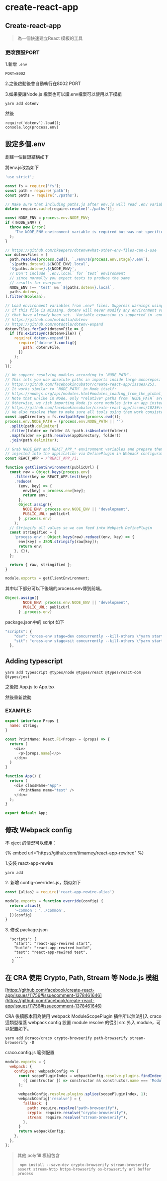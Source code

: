 # create-react-app

## Create-react-app

> 為一個快速建立React 模板的工具

### 更改預設PORT

1.新增 `.env`

```
PORT=8002
```

2.之後啟動後會自動執行在8002 PORT

3.如果要讓Node.js 檔案也可以讀.env檔案可以使用以下模組

```
yarn add dotenv
```

然後

```
require('dotenv').load();
console.log(process.env)
```

## 設定多個.env

創建一個目錄結構如下

將env.js改為如下

```javascript
'use strict';

const fs = require('fs');
const path = require('path');
const paths = require('./paths');

// Make sure that including paths.js after env.js will read .env variables.
delete require.cache[require.resolve('./paths')];

const NODE_ENV = process.env.NODE_ENV;
if (!NODE_ENV) {
  throw new Error(
    'The NODE_ENV environment variable is required but was not specified.'
  );
}

// https://github.com/bkeepers/dotenv#what-other-env-files-can-i-use
var dotenvFiles = [
  path.resolve(process.cwd(), `./env/${process.env.stage}/.env`),
  `${paths.dotenv}.${NODE_ENV}.local`,
  `${paths.dotenv}.${NODE_ENV}`,
  // Don't include `.env.local` for `test` environment
  // since normally you expect tests to produce the same
  // results for everyone
  NODE_ENV !== 'test' && `${paths.dotenv}.local`,
  paths.dotenv,
].filter(Boolean);

// Load environment variables from .env* files. Suppress warnings using silent
// if this file is missing. dotenv will never modify any environment variables
// that have already been set.  Variable expansion is supported in .env files.
// https://github.com/motdotla/dotenv
// https://github.com/motdotla/dotenv-expand
dotenvFiles.forEach(dotenvFile => {
  if (fs.existsSync(dotenvFile)) {
    require('dotenv-expand')(
      require('dotenv').config({
        path: dotenvFile,
      })
    );
  }
});

// We support resolving modules according to `NODE_PATH`.
// This lets you use absolute paths in imports inside large monorepos:
// https://github.com/facebookincubator/create-react-app/issues/253.
// It works similar to `NODE_PATH` in Node itself:
// https://nodejs.org/api/modules.html#modules_loading_from_the_global_folders
// Note that unlike in Node, only *relative* paths from `NODE_PATH` are honored.
// Otherwise, we risk importing Node.js core modules into an app instead of Webpack shims.
// https://github.com/facebookincubator/create-react-app/issues/1023#issuecomment-265344421
// We also resolve them to make sure all tools using them work consistently.
const appDirectory = fs.realpathSync(process.cwd());
process.env.NODE_PATH = (process.env.NODE_PATH || '')
  .split(path.delimiter)
  .filter(folder => folder && !path.isAbsolute(folder))
  .map(folder => path.resolve(appDirectory, folder))
  .join(path.delimiter);

// Grab NODE_ENV and REACT_APP_* environment variables and prepare them to be
// injected into the application via DefinePlugin in Webpack configuration.
const REACT_APP = /^REACT_APP_/i;

function getClientEnvironment(publicUrl) {
  const raw = Object.keys(process.env)
    .filter(key => REACT_APP.test(key))
    .reduce(
      (env, key) => {
        env[key] = process.env[key];
        return env;
      },
      Object.assign({
        NODE_ENV: process.env.NODE_ENV || 'development',
        PUBLIC_URL: publicUrl
      } ,process.env)
    );
  // Stringify all values so we can feed into Webpack DefinePlugin
  const stringified = {
    'process.env': Object.keys(raw).reduce((env, key) => {
      env[key] = JSON.stringify(raw[key]);
      return env;
    }, {}),
  };

  return { raw, stringified };
}

module.exports = getClientEnvironment;
```

其中以下部分可以下後端的process.env傳到前端。

```javascript
Object.assign({
        NODE_ENV: process.env.NODE_ENV || 'development',
        PUBLIC_URL: publicUrl
      } ,process.env)
```

package.json中的 script 如下

```javascript
"scripts": {
    "dev": "cross-env stage=dev concurrently --kill-others \"yarn start\" \"yarn runProxy\"",
    "sit": "cross-env stage=sit concurrently --kill-others \"yarn start\" \"yarn runProxy\""
  },
```

## Adding typescript

```
yarn add typescript @types/node @types/react @types/react-dom @types/jest
```

之後把 App.js to App.tsx

然後重新啟動

### EXAMPLE:

```javascript
export interface Props {
  name: string;
}

const PrintName: React.FC<Props> = (props) => {
  return (
    <div>
      <p>{props.name}</p>
    </div>
  )
}

function App() {
  return (
    <div className="App">
      <PrintName name="test" />
    </div>
  );
}

export default App;
```

## 修改 Webpack config

不 eject 的情況可以使用：

{% embed url="https://github.com/timarney/react-app-rewired" %}

1.安裝 react-app-rewire

```
yarn add 
```

2\. 新增 config-overrides.js，類似如下

```javascript
const {alias} = require('react-app-rewire-alias')

module.exports = function override(config) {
  return alias({
    '~common': '../common',
  })(config)
}
```

3\. 修改 package.json

```
  "scripts": {
    "start": "react-app-rewired start",
    "build": "react-app-rewired build",
    "test": "react-app-rewired test",
    ....
   } 
```

## 在 CRA 使用 Crypto, Path, Stream 等 Node.js 模組

[https://github.com/facebook/create-react-app/issues/11756#issuecomment-1378461646](https://github.com/facebook/create-react-app/issues/11756#issuecomment-1378461646)

CRA 後續版本因為使用 webpack ModuleScopePlugin 插件所以無法引入 craco 這類型覆蓋 webpack config 設置 module resolve 的從引 src 外入 module，可以配置如下。

```
yarn add @craco/craco crypto-browserify path-browserify stream-browserify -D
```

craco.config.js 範例配置

```javascript
module.exports = {
  webpack: {
    configure: webpackConfig => {
      const scopePluginIndex = webpackConfig.resolve.plugins.findIndex(
        ({ constructor }) => constructor && constructor.name === 'ModuleScopePlugin'
      );

      webpackConfig.resolve.plugins.splice(scopePluginIndex, 1);
      webpackConfig['resolve'] = {
        fallback: {
          path: require.resolve("path-browserify"),
          crypto: require.resolve("crypto-browserify"),
          stream: require.resolve("stream-browserify"),
        },
      }
      return webpackConfig;
    },
  },
};
```

> 其他 polyfill 模組包含
>
> ```
>  npm install --save-dev crypto-browserify stream-browserify assert stream-http https-browserify os-browserify url buffer process
> ```
